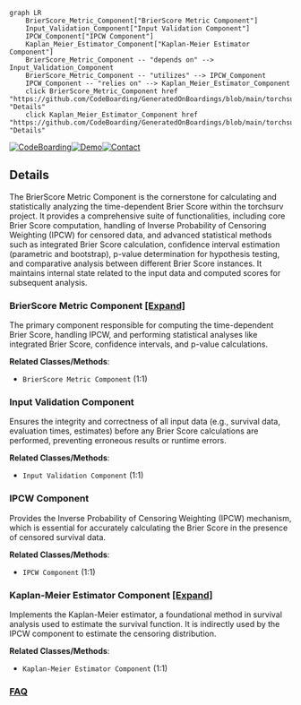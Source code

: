 ```mermaid
graph LR
    BrierScore_Metric_Component["BrierScore Metric Component"]
    Input_Validation_Component["Input Validation Component"]
    IPCW_Component["IPCW Component"]
    Kaplan_Meier_Estimator_Component["Kaplan-Meier Estimator Component"]
    BrierScore_Metric_Component -- "depends on" --> Input_Validation_Component
    BrierScore_Metric_Component -- "utilizes" --> IPCW_Component
    IPCW_Component -- "relies on" --> Kaplan_Meier_Estimator_Component
    click BrierScore_Metric_Component href "https://github.com/CodeBoarding/GeneratedOnBoardings/blob/main/torchsurv/BrierScore_Metric_Component.md" "Details"
    click Kaplan_Meier_Estimator_Component href "https://github.com/CodeBoarding/GeneratedOnBoardings/blob/main/torchsurv/Kaplan_Meier_Estimator_Component.md" "Details"
```

[![CodeBoarding](https://img.shields.io/badge/Generated%20by-CodeBoarding-9cf?style=flat-square)](https://github.com/CodeBoarding/CodeBoarding)[![Demo](https://img.shields.io/badge/Try%20our-Demo-blue?style=flat-square)](https://www.codeboarding.org/demo)[![Contact](https://img.shields.io/badge/Contact%20us%20-%20contact@codeboarding.org-lightgrey?style=flat-square)](mailto:contact@codeboarding.org)

## Details

The BrierScore Metric Component is the cornerstone for calculating and statistically analyzing the time-dependent Brier Score within the torchsurv project. It provides a comprehensive suite of functionalities, including core Brier Score computation, handling of Inverse Probability of Censoring Weighting (IPCW) for censored data, and advanced statistical methods such as integrated Brier Score calculation, confidence interval estimation (parametric and bootstrap), p-value determination for hypothesis testing, and comparative analysis between different Brier Score instances. It maintains internal state related to the input data and computed scores for subsequent analysis.

### BrierScore Metric Component [[Expand]](./BrierScore_Metric_Component.md)
The primary component responsible for computing the time-dependent Brier Score, handling IPCW, and performing statistical analyses like integrated Brier Score, confidence intervals, and p-value calculations.


**Related Classes/Methods**:

- `BrierScore Metric Component` (1:1)


### Input Validation Component
Ensures the integrity and correctness of all input data (e.g., survival data, evaluation times, estimates) before any Brier Score calculations are performed, preventing erroneous results or runtime errors.


**Related Classes/Methods**:

- `Input Validation Component` (1:1)


### IPCW Component
Provides the Inverse Probability of Censoring Weighting (IPCW) mechanism, which is essential for accurately calculating the Brier Score in the presence of censored survival data.


**Related Classes/Methods**:

- `IPCW Component` (1:1)


### Kaplan-Meier Estimator Component [[Expand]](./Kaplan_Meier_Estimator_Component.md)
Implements the Kaplan-Meier estimator, a foundational method in survival analysis used to estimate the survival function. It is indirectly used by the IPCW component to estimate the censoring distribution.


**Related Classes/Methods**:

- `Kaplan-Meier Estimator Component` (1:1)




### [FAQ](https://github.com/CodeBoarding/GeneratedOnBoardings/tree/main?tab=readme-ov-file#faq)